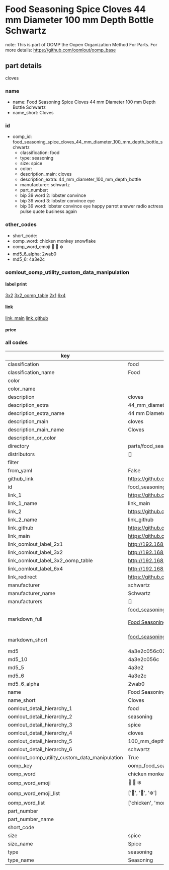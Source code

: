 # Food Seasoning Spice Cloves 44 mm Diameter 100 mm Depth Bottle Schwartz  

note: This is part of OOMP the Oopen Organization Method For Parts. For more details: https://github.com/oomlout/oomp_base

##  part details
  



cloves



### name
* name: Food Seasoning Spice Cloves 44 mm Diameter 100 mm Depth Bottle Schwartz
* name_short: Cloves
### id
* oomp_id: food_seasoning_spice_cloves_44_mm_diameter_100_mm_depth_bottle_schwartz
  * classification: food
  * type: seasoning
  * size: spice
  * color: 
  * description_main: cloves
  * description_extra: 44_mm_diameter_100_mm_depth_bottle
  * manufacturer: schwartz
  * part_number: 
  * bip 39 word 2: lobster convince
  * bip 39 word 3: lobster convince eye
  * bip 39 word: lobster convince eye happy parrot answer radio actress pulse quote business again

### other_codes
* short_code: 
* oomp_word: chicken monkey snowflake
* oomp_word_emoji :chicken: :monkey: :snowflake:
* md5_6_alpha: 2wab0
* md5_6: 4a3e2c






### oomlout_oomp_utility_custom_data_manipulation
#### label print
[3x2](http://192.168.1.245:1112/?label=oomp%202wab0)
[3x2_oomp_table](http://192.168.1.108:1112/?label=oomp%202wab0)
[2x1](http://192.168.1.242:1112/?label=oomp%202wab0)
[6x4](http://192.168.1.55:1112/?label=oomp%202wab0)    

#### link

[link_main](https://github.com/oomlout/oomlout_oomp_version_1_messy/tree/main/parts/food_seasoning_spice_cloves_44_mm_diameter_100_mm_depth_bottle_schwartz) [link_github](https://github.com/oomlout/oomlout_oomp_version_1_messy/tree/main/parts/food_seasoning_spice_cloves_44_mm_diameter_100_mm_depth_bottle_schwartz)                             

#### price







### all codes 
| key | value |  
| --- | --- |  
| classification | food |  
| classification_name | Food |  
| color |  |  
| color_name |  |  
| description | cloves |  
| description_extra | 44_mm_diameter_100_mm_depth_bottle |  
| description_extra_name | 44 mm Diameter 100 mm Depth Bottle |  
| description_main | cloves |  
| description_main_name | Cloves |  
| description_or_color |   |  
| directory | parts/food_seasoning_spice_cloves_44_mm_diameter_100_mm_depth_bottle_schwartz |  
| distributors | [] |  
| filter |  |  
| from_yaml | False |  
| github_link | https://github.com/oomlout/oomlout_oomp_part_src/tree/main/parts/food_seasoning_spice_cloves_44_mm_diameter_100_mm_depth_bottle_schwartz |  
| id | food_seasoning_spice_cloves_44_mm_diameter_100_mm_depth_bottle_schwartz |  
| link_1 | https://github.com/oomlout/oomlout_oomp_version_1_messy/tree/main/parts/food_seasoning_spice_cloves_44_mm_diameter_100_mm_depth_bottle_schwartz |  
| link_1_name | link_main |  
| link_2 | https://github.com/oomlout/oomlout_oomp_version_1_messy/tree/main/parts/food_seasoning_spice_cloves_44_mm_diameter_100_mm_depth_bottle_schwartz |  
| link_2_name | link_github |  
| link_github | https://github.com/oomlout/oomlout_oomp_version_1_messy/tree/main/parts/food_seasoning_spice_cloves_44_mm_diameter_100_mm_depth_bottle_schwartz |  
| link_main | https://github.com/oomlout/oomlout_oomp_version_1_messy/tree/main/parts/food_seasoning_spice_cloves_44_mm_diameter_100_mm_depth_bottle_schwartz |  
| link_oomlout_label_2x1 | http://192.168.1.242:1112/?label=oomp%202wab0 |  
| link_oomlout_label_3x2 | http://192.168.1.245:1112/?label=oomp%202wab0 |  
| link_oomlout_label_3x2_oomp_table | http://192.168.1.108:1112/?label=oomp%202wab0 |  
| link_oomlout_label_6x4 | http://192.168.1.55:1112/?label=oomp%202wab0 |  
| link_redirect | https://github.com/oomlout/oomlout_oomp_version_1_messy/tree/main/parts/food_seasoning_spice_cloves_44_mm_diameter_100_mm_depth_bottle_schwartz |  
| manufacturer | schwartz |  
| manufacturer_name | Schwartz |  
| manufacturers | [] |  
| markdown_full | [food_seasoning_spice_cloves_44_mm_diameter_100_mm_depth_bottle_schwartz](none)<br>[](none)<br>[Food Seasoning Spice Cloves 44 Mm Diameter 100 Mm Depth Bottle Schwartz](none)<br><br> |  
| markdown_short | [food_seasoning_spice_cloves_44_mm_diameter_100_mm_depth_bottle_schwartz](none)<br><br> |  
| md5 | 4a3e2c056c02d61826d0368ea24be419 |  
| md5_10 | 4a3e2c056c |  
| md5_5 | 4a3e2 |  
| md5_6 | 4a3e2c |  
| md5_6_alpha | 2wab0 |  
| name | Food Seasoning Spice Cloves 44 mm Diameter 100 mm Depth Bottle Schwartz |  
| name_short | Cloves |  
| oomlout_detail_hierarchy_1 | food |  
| oomlout_detail_hierarchy_2 | seasoning |  
| oomlout_detail_hierarchy_3 | spice |  
| oomlout_detail_hierarchy_4 | cloves |  
| oomlout_detail_hierarchy_5 | 100_mm_depth |  
| oomlout_detail_hierarchy_6 | schwartz |  
| oomlout_oomp_utility_custom_data_manipulation | True |  
| oomp_key | oomp_food_seasoning_spice_cloves_44_mm_diameter_100_mm_depth_bottle_schwartz |  
| oomp_word | chicken monkey snowflake |  
| oomp_word_emoji | :chicken: :monkey: :snowflake: |  
| oomp_word_emoji_list | [':chicken:', ':monkey:', ':snowflake:'] |  
| oomp_word_list | ['chicken', 'monkey', 'snowflake'] |  
| part_number |  |  
| part_number_name |  |  
| short_code |  |  
| size | spice |  
| size_name | Spice |  
| type | seasoning |  
| type_name | Seasoning |  
